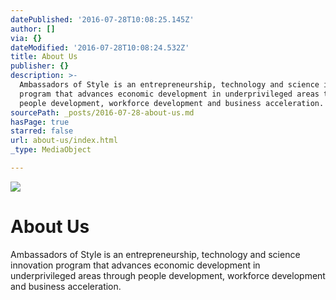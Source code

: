 ```yaml
---
datePublished: '2016-07-28T10:08:25.145Z'
author: []
via: {}
dateModified: '2016-07-28T10:08:24.532Z'
title: About Us
publisher: {}
description: >-
  Ambassadors of Style is an entrepreneurship, technology and science innovation
  program that advances economic development in underprivileged areas through
  people development, workforce development and business acceleration.
sourcePath: _posts/2016-07-28-about-us.md
hasPage: true
starred: false
url: about-us/index.html
_type: MediaObject

---
```

![](https://the-grid-user-content.s3-us-west-2.amazonaws.com/8b0f0543-6442-4fdd-89a1-4b8f1c8a2ea9.jpg)

# About Us

Ambassadors of Style is an entrepreneurship, technology and science innovation program that advances economic development in underprivileged areas through people development, workforce development and business acceleration.
